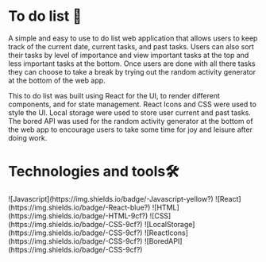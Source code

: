 <h1>To do list 📝</h1>

<p>A simple and easy to use to do list web application that allows users to keep track of the current date, current tasks, and past tasks. Users can also sort their tasks by level of importance and view important tasks at the top and less important tasks at the bottom. Once users are done with all there tasks they can choose to take a break by trying out the random activity generator at the bottom of the web app.</p>

<p>This to do list was built using React for the UI, to render different components, and for state management. React Icons and CSS were used to style the UI. Local storage were used to store user current and past tasks. The bored API was used for the random activity generator at the bottom of the web app to encourage users to take some time for joy and leisure after doing work.</p>

<h1>Technologies and tools🛠</h1>
![Javascript](https://img.shields.io/badge/-Javascript-yellow?)
![React](https://img.shields.io/badge/-React-blue?)
![HTML](https://img.shields.io/badge/-HTML-9cf?)
![CSS](https://img.shields.io/badge/-CSS-9cf?)
![LocalStorage](https://img.shields.io/badge/-CSS-9cf?)
![ReactIcons](https://img.shields.io/badge/-CSS-9cf?)
![BoredAPI](https://img.shields.io/badge/-CSS-9cf?)
